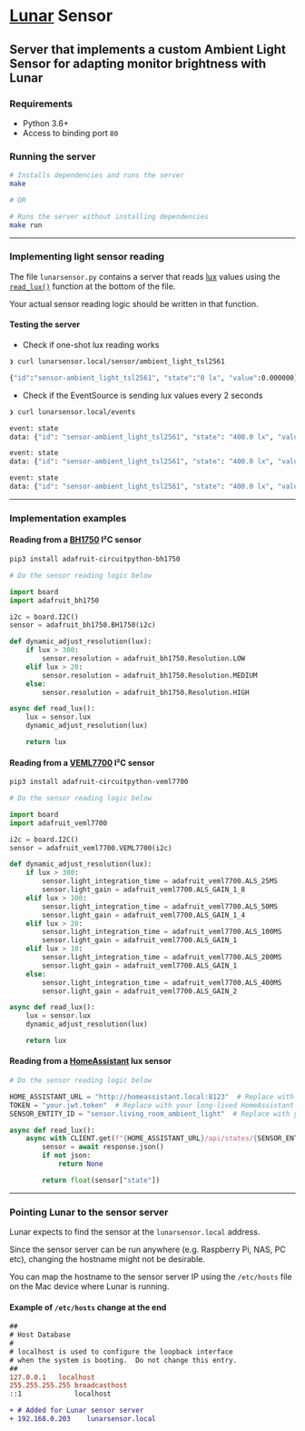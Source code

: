 # [Lunar](https://github.com/alin23/Lunar) Sensor

## Server that implements a custom Ambient Light Sensor for adapting monitor brightness with Lunar

### Requirements

* Python 3.6+
* Access to binding port `80`

### Running the server

```sh
# Installs dependencies and runs the server
make

# OR

# Runs the server without installing dependencies
make run
```

---

### Implementing light sensor reading

The file `lunarsensor.py` contains a server that reads [lux](https://en.wikipedia.org/wiki/Lux) values using the [`read_lux()`](lunarsensor.py#L59-L63) function at the bottom of the file.

Your actual sensor reading logic should be written in that function.

#### Testing the server

* Check if one-shot lux reading works

```sh
❯ curl lunarsensor.local/sensor/ambient_light_tsl2561

{"id":"sensor-ambient_light_tsl2561", "state":"0 lx", "value":0.000000}
```

* Check if the EventSource is sending lux values every 2 seconds

```sh
❯ curl lunarsensor.local/events

event: state
data: {"id": "sensor-ambient_light_tsl2561", "state": "400.0 lx", "value": 400.0}

event: state
data: {"id": "sensor-ambient_light_tsl2561", "state": "400.0 lx", "value": 400.0}

event: state
data: {"id": "sensor-ambient_light_tsl2561", "state": "400.0 lx", "value": 400.0}
```

---

### Implementation examples

#### Reading from a [BH1750](https://learn.adafruit.com/adafruit-bh1750-ambient-light-sensor) I²C sensor

```sh
pip3 install adafruit-circuitpython-bh1750
```

```python
# Do the sensor reading logic below

import board
import adafruit_bh1750

i2c = board.I2C()
sensor = adafruit_bh1750.BH1750(i2c)

def dynamic_adjust_resolution(lux):
    if lux > 300:
        sensor.resolution = adafruit_bh1750.Resolution.LOW
    elif lux > 20:
        sensor.resolution = adafruit_bh1750.Resolution.MEDIUM
    else:
        sensor.resolution = adafruit_bh1750.Resolution.HIGH

async def read_lux():
    lux = sensor.lux
    dynamic_adjust_resolution(lux)

    return lux
```

#### Reading from a [VEML7700](https://learn.adafruit.com/adafruit-veml7700) I²C sensor

```sh
pip3 install adafruit-circuitpython-veml7700
```

```python
# Do the sensor reading logic below

import board
import adafruit_veml7700

i2c = board.I2C()
sensor = adafruit_veml7700.VEML7700(i2c)

def dynamic_adjust_resolution(lux):
    if lux > 300:
        sensor.light_integration_time = adafruit_veml7700.ALS_25MS
        sensor.light_gain = adafruit_veml7700.ALS_GAIN_1_8
    elif lux > 100:
        sensor.light_integration_time = adafruit_veml7700.ALS_50MS
        sensor.light_gain = adafruit_veml7700.ALS_GAIN_1_4
    elif lux > 20:
        sensor.light_integration_time = adafruit_veml7700.ALS_100MS
        sensor.light_gain = adafruit_veml7700.ALS_GAIN_1
    elif lux > 10:
        sensor.light_integration_time = adafruit_veml7700.ALS_200MS
        sensor.light_gain = adafruit_veml7700.ALS_GAIN_1
    else:
        sensor.light_integration_time = adafruit_veml7700.ALS_400MS
        sensor.light_gain = adafruit_veml7700.ALS_GAIN_2

async def read_lux():
    lux = sensor.lux
    dynamic_adjust_resolution(lux)

    return lux
```

#### Reading from a [HomeAssistant](https://developers.home-assistant.io/docs/api/rest/) lux sensor

```python
# Do the sensor reading logic below

HOME_ASSISTANT_URL = "http://homeassistant.local:8123"  # Replace with your HomeAssistant server URL
TOKEN = "your.jwt.token"  # Replace with your long-lived HomeAssistant API token
SENSOR_ENTITY_ID = "sensor.living_room_ambient_light"  # Replace with your sensor entity id

async def read_lux():
    async with CLIENT.get(f"{HOME_ASSISTANT_URL}/api/states/{SENSOR_ENTITY_ID}", headers={"Authorization": f"Bearer {TOKEN}"}) as response:
        sensor = await response.json()
        if not json:
            return None

        return float(sensor["state"])
```

---

### Pointing Lunar to the sensor server

Lunar expects to find the sensor at the `lunarsensor.local` address.

Since the sensor server can be run anywhere (e.g. Raspberry Pi, NAS, PC etc), changing the hostname might not be desirable. 

You can map the hostname to the sensor server IP using the `/etc/hosts` file on the Mac device where Lunar is running.


#### Example of `/etc/hosts` change at the end
```diff
##
# Host Database
#
# localhost is used to configure the loopback interface
# when the system is booting.  Do not change this entry.
##
127.0.0.1   localhost
255.255.255.255 broadcasthost
::1             localhost

+ # Added for Lunar sensor server
+ 192.168.0.203    lunarsensor.local
```